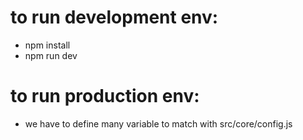 
# to run development env:
 - npm install
 - npm run dev
  
# to run production env: 
 - we have to define many variable to match with src/core/config.js


